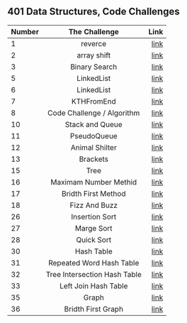 ## 401 Data Structures, Code Challenges 

| Number        | The Challenge   | Link                     |
| :---------- | :--------:  |       ----------:        |
| 1      | reverce  |  [link](challenge01/README.md)       |
| 2      | array shift  |  [link](challenge02/README.md)       |
| 3      | Binary Search  |  [link](challenge03/README.md)       |
| 5      | LinkedList  |  [link](challenge05/README.md)       |
| 6      | LinkedList  |  [link](challenge06/README.md)       |
| 7      | KTHFromEnd  |  [link](challenge07/REDME.md)       |
| 8     | Code Challenge / Algorithm  |  [link](challenge08/README.md)       |
| 10    | Stack and Queue  |  [link](challenge10/README.md)       |
| 11    |  PseudoQueue  |  [link](challenge11/README.md)       |
| 12     |  Animal Shilter  |  [link](challenge12/README.md)       |
| 13    |  Brackets  |  [link](challenge13/README.md)       |
| 15    |  Tree  |  [link](challenge15/README.md)       |
| 16    |  Maximam Number Methid |  [link](challenge16/README.md)       |
| 17    |  Bridth First Method  |  [link](challenge17/README.md)       |
| 18    |  Fizz And Buzz  |  [link](challenge18/README.md)       |
| 26    |  Insertion Sort  |  [link](challenge26/README.md)       |
| 27    |  Marge Sort  |  [link](challenge27/README.md)       |
| 28    |  Quick Sort  |  [link](challenge28/README.md)       |
| 30    | Hash Table |  [link](challenge30/README.md)       |
| 31    | Repeated Word Hash Table|  [link](challenge30/REPEATEDWORD.md) |
| 32    | Tree Intersection Hash Table|  [link](challenge30/TREEINTERSECTION.md) |
| 33    | Left Join Hash Table  |  [link](challenge30/LEFTJOIN.md) |
| 35    | Graph |  [link](challenge35/README.md)       |
| 36    | Bridth First Graph |  [link](challenge36/README.md)       |
